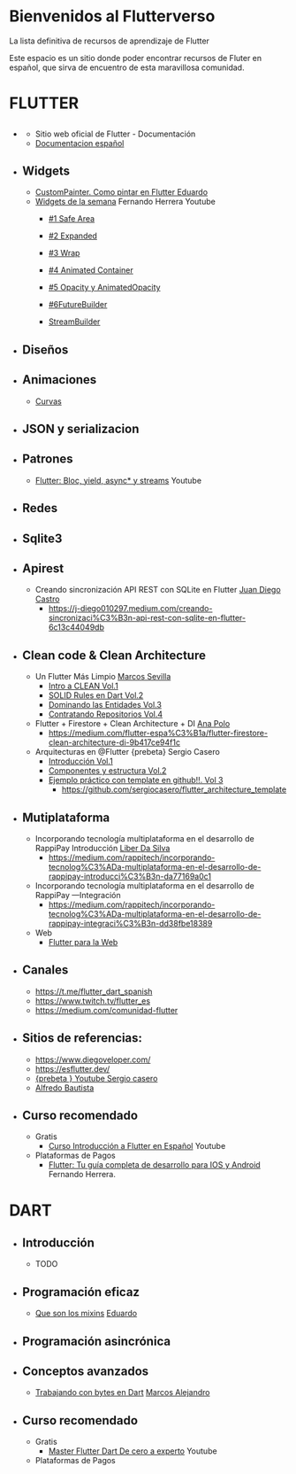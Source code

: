 # Bienvenidos al Flutterverso
La lista definitiva de recursos de aprendizaje de Flutter

Este espacio es un sitio donde poder encontrar recursos de Fluter en español, que sirva de encuentro de esta maravillosa comunidad.

# FLUTTER
  * ##
    * Sitio web oficial de Flutter - Documentación
    * [Documentacion español](https://esflutter.dev/docs)
    
  * ## Widgets
    * [CustomPainter. Como pintar en Flutter ](https://medium.com/@Thebro_11/como-pintar-en-flutter-48e4b6e4cfc0)  [Eduardo](https://medium.com/@Thebro_11)
    * [Widgets de la semana](https://www.youtube.com/playlist?list=PLCKuOXG0bPi2GD3Bq55ysZfQJz2k-LiEz) Fernando Herrera Youtube
       * [#1 Safe Area](https://www.youtube.com/watch?v=1OPDUhgrI24&list=PLCKuOXG0bPi2GD3Bq55ysZfQJz2k-LiEz)
       * [#2 Expanded](https://www.youtube.com/watch?v=-CBKW-90VxQ&list=PLCKuOXG0bPi2GD3Bq55ysZfQJz2k-LiEz&index=2)
       * [#3 Wrap](https://www.youtube.com/watch?v=p9dhf2Xnc68&list=PLCKuOXG0bPi2GD3Bq55ysZfQJz2k-LiEz&index=3)
       * [#4 Animated Container](https://www.youtube.com/watch?v=tF36qXam8Ok&list=PLCKuOXG0bPi2GD3Bq55ysZfQJz2k-LiEz&index=4)
       * [#5 Opacity y AnimatedOpacity](https://www.youtube.com/watch?v=GDEM0Wys3lk&list=PLCKuOXG0bPi2GD3Bq55ysZfQJz2k-LiEz&index=5)
       * [#6FutureBuilder](https://www.youtube.com/watch?v=VRt66cN6PLw&list=PLCKuOXG0bPi2GD3Bq55ysZfQJz2k-LiEz&index=6)

       * [StreamBuilder](https://www.youtube.com/watch?v=4boP8MdHpvE)
    
  * ## Diseños
  
  * ## Animaciones
       * [Curvas](https://easings.net/es-mx)
  
  * ## JSON y serializacion

  * ## Patrones
    * [Flutter: Bloc, yield, async* y streams](https://www.youtube.com/watch?v=vIwYSFnT2D0&feature=youtu.be) Youtube

  * ## Redes
  
  * ## Sqlite3
     
  * ## Apirest 
     * Creando sincronización API REST con SQLite en Flutter [Juan Diego Castro ](https://j-diego010297.medium.com/)
        * https://j-diego010297.medium.com/creando-sincronizaci%C3%B3n-api-rest-con-sqlite-en-flutter-6c13c44049db
     
  * ## Clean code & Clean Architecture
      * Un Flutter Más Limpio  [Marcos Sevilla](https://marcossevilla.medium.com/)    
         * [Intro a CLEAN Vol.1](https://link.medium.com/ApcCRDCaOcb)
         * [SOLID Rules en Dart Vol.2](https://link.medium.com/eNvVP2cGZcb)
         * [Dominando las Entidades Vol.3]( https://link.medium.com/YYOWDzeGZcb)
         * [Contratando Repositorios Vol.4](https://medium.com/comunidad-flutter/un-flutter-m%C3%A1s-limpio-vol-4-contratando-repositorios-c604d38b102a)
      * Flutter + Firestore + Clean Architecture + DI [Ana Polo](https://medium.com/@ana.polo.sanchez1991)
         * https://medium.com/flutter-espa%C3%B1a/flutter-firestore-clean-architecture-di-9b417ce94f1c
      * Arquitecturas en @Flutter {prebeta} Sergio Casero   
         * [Introducción Vol.1](https://www.youtube.com/watch?v=sX5nlKE8u88&t)
         * [Componentes y estructura Vol.2](https://www.youtube.com/watch?v=IVBY3h5btCs&t)
         * [Ejemplo práctico con template en github!!. Vol 3](https://www.youtube.com/watch?v=0ixbxFTZLxc)
            * https://github.com/sergiocasero/flutter_architecture_template
         
     
  * ## Mutiplataforma 
       * Incorporando tecnología multiplataforma en el desarrollo de RappiPay Introducción [Liber Da Silva](https://medium.com/@ldasilva-net)
          * https://medium.com/rappitech/incorporando-tecnolog%C3%ADa-multiplataforma-en-el-desarrollo-de-rappipay-introducci%C3%B3n-da77169a0c1
       * Incorporando tecnología multiplataforma en el desarrollo de RappiPay —Integración   
          * https://medium.com/rappitech/incorporando-tecnolog%C3%ADa-multiplataforma-en-el-desarrollo-de-rappipay-integraci%C3%B3n-dd38fbe18389
       * Web
          * [Flutter para la Web](https://medium.com/comunidad-flutter/flutter-para-la-web-91d8b217ad35)
       
  * ## Canales
     * https://t.me/flutter_dart_spanish
     * https://www.twitch.tv/flutter_es
     * https://medium.com/comunidad-flutter
  
  * ## Sitios de referencias:
     * https://www.diegoveloper.com/
     * https://esflutter.dev/
     * [ {prebeta } Youtube Sergio casero](https://www.youtube.com/channel/UCqKJEQ9i03hODiJzZUjT4Dg)
     * [Alfredo Bautista](https://www.youtube.com/channel/UCoGLWcqby-Scy1oFbxnWFsQ)
  
  * ## Curso recomendado
     * Gratis
       * [Curso Introducción a Flutter en Español]( https://www.youtube.com/playlist?list=PLl_hIu4u7P677H9f6zPOHiOz2izkvQq2E) Youtube
     * Plataformas de Pagos
       * [Flutter: Tu guía completa de desarrollo para IOS y Android](https://www.udemy.com/course/flutter-ios-android-fernando-herrera/) Fernando Herrera.

# DART
  * ## Introducción
     * TODO

  * ## Programación eficaz
    * [Que son los mixins](https://medium.com/comunidad-flutter/dart-qu%C3%A9-son-los-mixins-5f2ab880a4ce) [Eduardo](https://medium.com/@Thebro_11)
    
  * ## Programación asincrónica
  
  * ## Conceptos avanzados
    * [Trabajando con bytes en Dart](https://dev.to/maginkgo/trabajando-con-bytes-en-dart-153m) [Marcos Alejandro](https://dev.to/maginkgo)
    
    
  * ## Curso recomendado
     * Gratis
       * [Master Flutter Dart De cero a experto](https://www.youtube.com/playlist?list=PLWi0C_awWivGdhrDC-ZitZljRTOkgK9ST) Youtube
     * Plataformas de Pagos
